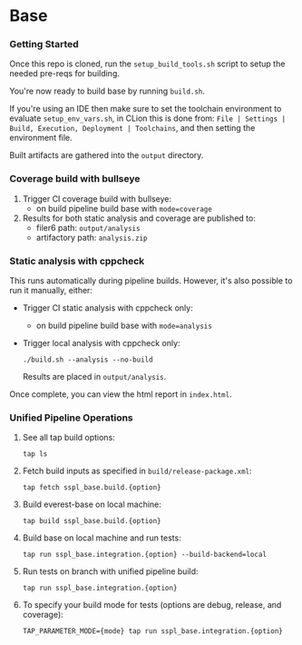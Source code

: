# Base
### Getting Started
Once this repo is cloned, run the `setup_build_tools.sh` script to setup the needed pre-reqs for building. 

You're now ready to build base by running `build.sh`.

If you're using an IDE then make sure to set the toolchain environment to evaluate `setup_env_vars.sh`, in CLion this is done from: `File | Settings | Build, Execution, Deployment | Toolchains`, and then setting the environment file.

Built artifacts are gathered into the `output` directory.

### Coverage build with bullseye
1. Trigger CI coverage build with bullseye:
    * on build pipeline build base with `mode=coverage`
2. Results for both static analysis and coverage are published to:
   * filer6 path: `output/analysis`
   * artifactory path: `analysis.zip`

### Static analysis with cppcheck
This runs automatically during pipeline builds. However, it's also possible to run it manually, either: 
* Trigger CI static analysis with cppcheck only:
    * on build pipeline build base with `mode=analysis`
* Trigger local analysis with cppcheck only:

      ./build.sh --analysis --no-build

   Results are placed in `output/analysis`.

Once complete, you can view the html report in `index.html`.
    
### Unified Pipeline Operations
1) See all tap build options:

       tap ls

2) Fetch build inputs as specified in `build/release-package.xml`:

       tap fetch sspl_base.build.{option}

3) Build everest-base on local machine:

       tap build sspl_base.build.{option}

4) Build base on local machine and run tests:

       tap run sspl_base.integration.{option} --build-backend=local

5) Run tests on branch with unified pipeline build:

       tap run sspl_base.integration.{option}

6) To specify your build mode for tests (options are debug, release, and coverage):

       TAP_PARAMETER_MODE={mode} tap run sspl_base.integration.{option}